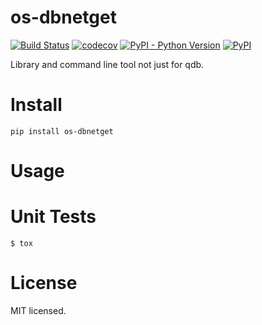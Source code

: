 # os-dbnetget

[![Build Status](https://www.travis-ci.org/cfhamlet/os-dbnetget.svg?branch=master)](https://www.travis-ci.org/cfhamlet/os-dbnetget)
[![codecov](https://codecov.io/gh/cfhamlet/os-dbnetget/branch/master/graph/badge.svg)](https://codecov.io/gh/cfhamlet/os-dbnetget)
[![PyPI - Python Version](https://img.shields.io/pypi/pyversions/os-dbnetget.svg)](https://pypi.python.org/pypi/os-dbnetget)
[![PyPI](https://img.shields.io/pypi/v/os-dbnetget.svg)](https://pypi.python.org/pypi/os-dbnetget)


Library and command line tool not just for qdb.
 

# Install

`pip install os-dbnetget`

# Usage



# Unit Tests

`$ tox`

# License

MIT licensed.
